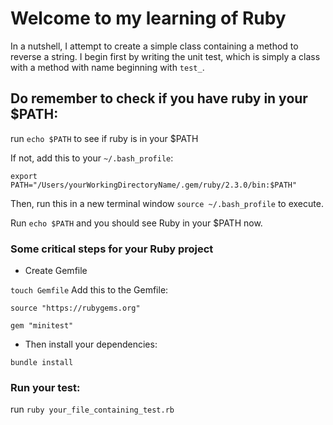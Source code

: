 # Welcome to my learning of Ruby
In a nutshell, I attempt to create a simple class containing a method to reverse a string.  I begin first by writing the unit test, which is simply a class with a method with name beginning with `test_`.

## Do remember to check if you have ruby in your $PATH:
run `echo $PATH` to see if ruby is in your $PATH

If not, add this to your `~/.bash_profile`:

`export PATH="/Users/yourWorkingDirectoryName/.gem/ruby/2.3.0/bin:$PATH"`

Then, run this in a new terminal window `source ~/.bash_profile` to execute.

Run `echo $PATH` and you should see Ruby in your $PATH now.

### Some critical steps for your Ruby project

* Create Gemfile

`touch Gemfile`
Add this to the Gemfile:

```source "https://rubygems.org"```

```gem "minitest"```

* Then install your dependencies:

```bundle install```

### Run your test:

run `ruby your_file_containing_test.rb`
